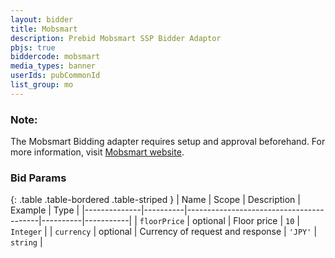 ```yaml
---
layout: bidder
title: Mobsmart
description: Prebid Mobsmart SSP Bidder Adaptor
pbjs: true
biddercode: mobsmart
media_types: banner
userIds: pubCommonId
list_group: mo
---
```


### Note:
The Mobsmart Bidding adapter requires setup and approval beforehand.
For more information, visit [Mobsmart website](https://kpis.jp/en/product_mobsmart).

### Bid Params

{: .table .table-bordered .table-striped }
| Name         | Scope    | Description                             | Example  | Type      |
|--------------|----------|-----------------------------------------|----------|-----------|
| `floorPrice` | optional | Floor price                             | `10`     | `Integer` |
| `currency`   | optional | Currency of request and response        | `'JPY'`  | `string`  |
